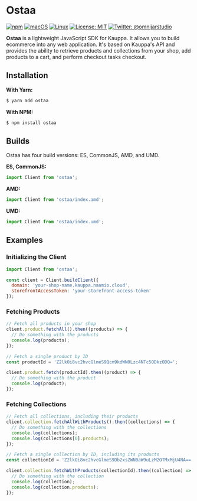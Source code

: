 # Ostaa

[![npm](https://img.shields.io/npm/v/npm.svg)]()
[![macOS](https://img.shields.io/badge/os-macOS-green.svg?style=flat)]()
[![Linux](https://img.shields.io/badge/os-linux-green.svg?style=flat)]()
[![License: MIT](https://img.shields.io/badge/License-MIT-yellow.svg?style=flat)](https://opensource.org/licenses/MIT)
[![Twitter: @omnijarstudio](https://img.shields.io/badge/contact-@omnijarstudio-blue.svg?style=flat)](https://twitter.com/omnijarstudio)

**Ostaa** is a lightweight JavaScript SDK for Kauppa. It allows you 
to build ecommerce into any web application. It's based on Kauppa's 
API and provides the ability to retrieve products and collections 
from your shop, add products to a cart, and perform checkout tasks 
checkout.

## Installation
**With Yarn:**
```bash
$ yarn add ostaa
```
**With NPM:**
```bash
$ npm install ostaa
```

## Builds
Ostaa has four build versions: ES, CommonJS, AMD, and UMD.

**ES, CommonJS:**
```javascript
import Client from 'ostaa';
```
**AMD:**
```javascript
import Client from 'ostaa/index.amd';
```
**UMD:**
```javascript
import Client from 'ostaa/index.umd';
```

## Examples

### Initializing the Client
```javascript
import Client from 'ostaa';

const client = Client.buildClient({
  domain: 'your-shop-name.kauppa.naamio.cloud',
  storefrontAccessToken: 'your-storefront-access-token'
});
```

### Fetching Products
```javascript
// Fetch all products in your shop
client.product.fetchAll().then((products) => {
  // Do something with the products
  console.log(products);
});

// Fetch a single product by ID
const productId = 'Z2lkOi8vc2hvcGlmeS9Qcm9kdWN0Lzc4NTc5ODkzODQ=';

client.product.fetch(productId).then((product) => {
  // Do something with the product
  console.log(product);
});
```

### Fetching Collections
```javascript
// Fetch all collections, including their products
client.collection.fetchAllWithProducts().then((collections) => {
  // Do something with the collections
  console.log(collections);
  console.log(collections[0].products);
});

// Fetch a single collection by ID, including its products
const collectionId = 'Z2lkOi8vc2hvcGlmeS9Db2xsZWN0aW9uLzM2OTMxMjU4NA==';

client.collection.fetchWithProducts(collectionId).then((collection) => {
  // Do something with the collection
  console.log(collection);
  console.log(collection.products);
});
```